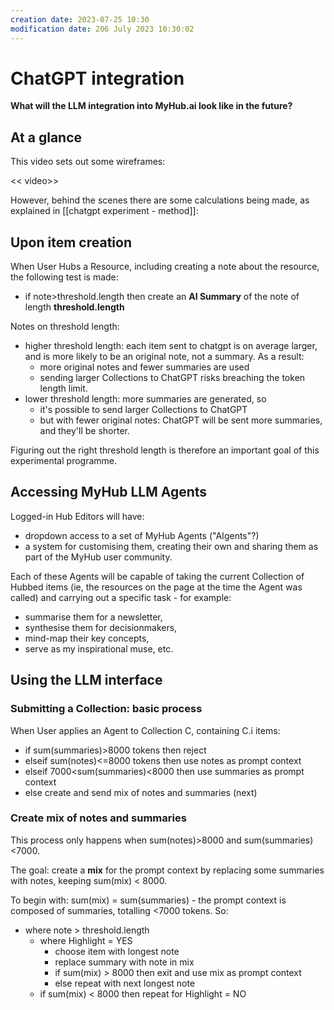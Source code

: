 ```yaml
---
creation date: 2023-07-25 10:30
modification date: 206 July 2023 10:30:02
---
```

# ChatGPT integration
**What will the LLM integration into MyHub.ai look like in the future?**

## At a glance

This video sets out some wireframes: 

<< video>> 

However, behind the scenes there are some calculations being made, as explained in [[chatgpt experiment - method]]:

## Upon item creation
When User Hubs a Resource, including creating a note about the resource, the following test is made:

* if note>threshold.length then create an **AI Summary** of the note of length **threshold.length**

Notes on threshold length:

* higher threshold length: each item sent to chatgpt is on average larger, and is more likely to be an original note, not a summary. As a result:
	* more original notes and fewer summaries are used
	* sending larger Collections to ChatGPT risks breaching the token length limit.
* lower threshold length: more summaries are generated, so 
	* it's possible to send larger Collections to ChatGPT
	* but with fewer original notes: ChatGPT will be sent more summaries, and they'll be shorter.

Figuring out the right threshold length is therefore an important goal of this experimental programme.

## Accessing MyHub LLM Agents

Logged-in Hub Editors will have: 

* dropdown access to a set of MyHub Agents ("AIgents"?)
* a system for customising them, creating their own and sharing them as part of the MyHub user community.

Each of these Agents will be capable of taking the current Collection of Hubbed items (ie, the resources on the page at the time the Agent was called) and carrying out a specific task - for example:

- summarise them for a newsletter,
- synthesise them for decisionmakers,
- mind-map their key concepts,
- serve as my inspirational muse, etc.

## Using the LLM interface
### Submitting a Collection: basic process

When User applies an Agent to Collection C, containing C.i items:
* if sum(summaries)>8000 tokens then reject
* elseif sum(notes)<=8000 tokens then use notes as prompt context 
* elseif 7000<sum(summaries)<8000 then use summaries as prompt context 
* else create and send mix of notes and summaries (next)

### Create mix of notes and summaries

This process only happens when sum(notes)>8000 and sum(summaries)<7000.

The goal: create a **mix** for the prompt context by replacing some summaries with notes, keeping sum(mix) < 8000.

To begin with: sum(mix) = sum(summaries) - the prompt context is composed of summaries, totalling <7000 tokens. So:

* where note > threshold.length
	* where Highlight = YES
		* choose item with longest note
		* replace summary with note in mix
		* if sum(mix) > 8000 then exit and use mix as prompt context
		* else repeat with next longest note
	* if sum(mix) < 8000 then repeat for Highlight = NO
